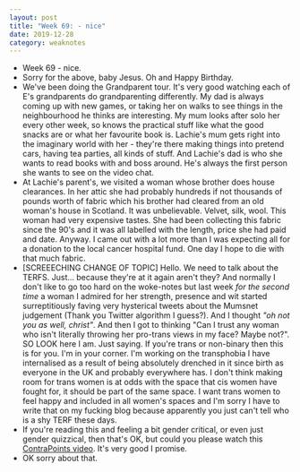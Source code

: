```yaml
---
layout: post
title: "Week 69: - nice"
date: 2019-12-28
category: weaknotes
---
```

* Week 69 - nice.
* Sorry for the above, baby Jesus. Oh and Happy Birthday.
* We've been doing the Grandparent tour. It's very good watching each of E's grandparents do grandparenting differently. My dad is always coming up with new games, or taking her on walks to see things in the neighbourhood he thinks are interesting. My mum looks after solo her every other week, so knows the practical stuff like what the good snacks are or what her favourite book is. Lachie's mum gets right into the imaginary world with her - they're there making things into pretend cars, having tea parties, all kinds of stuff. And Lachie's dad is who she wants to read books with and boss around. He's always the first person she wants to see on the video chat.
* At Lachie's parent's, we visited a woman whose brother does house clearances. In her attic she had probably hundreds if not thousands of pounds worth of fabric which his brother had cleared from an old woman's house in Scotland. It was unbelievable. Velvet, silk, wool. This woman had very expensive tastes. She had been collecting this fabric since the 90's and it was all labelled with the length, price she had paid and date. Anyway. I came out with a lot more than I was expecting all for a donation  to the local cancer hospital fund. One day I hope to die with that much fabric.
* [SCREEECHING CHANGE OF TOPIC] Hello. We need to talk about the TERFS. Just... because they're at it again aren't they? And normally I don't like to go too hard on the woke-notes but last week _for the second time_ a woman I admired for her strength, presence and wit started surreptitiously faving very hysterical tweets about the Mumsnet judgement (Thank you Twitter algorithm I guess?). And I thought _"oh not you as well, christ"_. And then I got to thinking "Can I trust any woman who isn't literally throwing her pro-trans views in my face? Maybe not?". SO LOOK here I am. Just saying. If you're trans or non-binary then this is for you. I'm in your corner. I'm working on the transphobia I have internalised as a result of being absolutely drenched in it since birth as everyone in the UK and probably everywhere has. I don't think making room for trans women is at odds with the space that cis women have fought for, it should be part of the same space. I want trans women to feel happy and included in all women's spaces and I'm sorry I have to write that on my fucking blog because apparently you just can't tell who is a shy TERF these days.
* If you're reading this and feeling a bit gender critical, or even just gender quizzical, then that's OK, but could you please watch this [ContraPoints video](https://www.youtube.com/watch?v=1pTPuoGjQsI). It's very good I promise.
* OK sorry about that.
